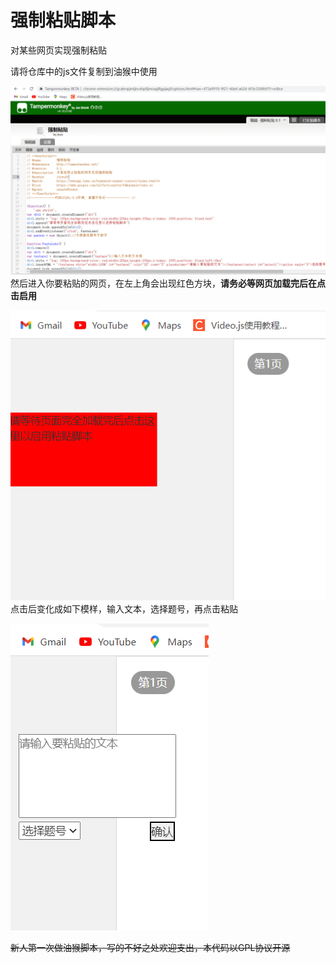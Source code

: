 # 强制粘贴脚本
对某些网页实现强制粘贴  

请将仓库中的js文件复制到油猴中使用  

![tampermonkey](/docs/tampermonkey.png)  
然后进入你要粘贴的网页，在左上角会出现红色方块，**请务必等网页加载完后在点击启用**  

![loading](/docs/webin.png)  
点击后变化成如下模样，输入文本，选择题号，再点击粘贴  

![loaded](/docs/webload.png)  

~~新人第一次做油猴脚本，写的不好之处欢迎支出，本代码以GPL协议开源~~  
